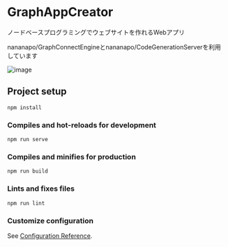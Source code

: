 # GraphAppCreator

ノードベースプログラミングでウェブサイトを作れるWebアプリ

nananapo/GraphConnectEngineとnananapo/CodeGenerationServerを利用しています

![image](https://user-images.githubusercontent.com/26675945/157779219-d5a5c7f6-5c29-44f1-b6a3-e6deec95732a.png)













## Project setup
```
npm install
```

### Compiles and hot-reloads for development
```
npm run serve
```

### Compiles and minifies for production
```
npm run build
```

### Lints and fixes files
```
npm run lint
```

### Customize configuration
See [Configuration Reference](https://cli.vuejs.org/config/).
